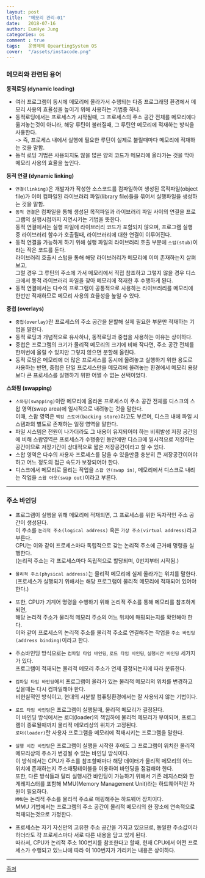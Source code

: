 ```yaml
---
layout: post
title:  "메모리 관리-01"
date:   2018-07-16
author: EunHye Jung
categories: os
comment : true
tags:	운영체제 OpeartingSystem OS
cover:  "/assets/instacode.png"
---
```

   
   
### 메모리와 관련된 용어   
   
<b> 동적로딩 (dynamic loading) </b>  
* 여러 프로그램이 동시에 메모리에 올라가서 수행되는 다중 프로그래밍 환경에서 메모리 사용의 효율성을 높이기 위해 사용하는 기법중 하나.  
* 동적로딩에서는 프로세스가 시작될때, 그 프로세스의 주소 공간 전체를 메모리에다 옮겨놓는것이 아니라, 해당 루틴이 불러질때, 그 루틴안 메모리에 적재하는 방식을 사용한다.  
  -> 즉, 프로세스 내에서 실행에 필요한 루틴이 실제로 불릴때마다 메모리에 적재하는 것을 말함.   
* 동적 로딩 기법은 사용되지도 않을 많은 양의 코드가 메모리에 올라가는 것을 막아 메모리 사용의 효율을 높인다.  
   
<b> 동적 연결 (dynamic linking) </b>   
* `연결(linking)`은 개발자가 작성한 소스코드를 컴파일하여 생성된 목적파일(object file)가 이미 컴파일된 라이브러리 파일(library file)들을 묶어서 실행파일을 생성하는 것을 말함.  
* `동적 연결`은 컴파일을 통해 생성된 목적파일과 라이브러리 파일 사이의 연결을 프로그램의 실행시점까지 지연시키는 기법을 뜻한다.  
  동적 연결에서는 실행 파일에 라이브러리 코드가 포함되지 않으며, 프로그램 실행 중 라이브러리 함수가 호출될때, 라이브러리에 대한 연결이 이루어진다.  
* 동적 연결을 가능하게 하기 위해 실행 파일의 라이브러리 호출 부분에 `스텁(stub)`이라는 작은 코드를 둔다.  
  라이브러리 호출시 스텁을 통해 해당 라이브러리가 메모리에 이미 존재하는지 살펴보고,  
  그럴 경우 그 루틴의 주소에 가서 메모리에서 직접 참조하고 그렇지 않을 경우 디스크에서 동적 라이브러리 파일을 찾아 메모리에 적재한 후 수행하게 된다.  
* 동적 연결에서는 다수의 프로그램이 공통적으로 사용하는 라이브러리를 메모리에 한번만 적재하므로 메모리 사용의 효율성을 높일 수 있다.  
     
<b> 중첩 (overlays) </b>  
* `중첩(overlay)`란 프로세스의 주소 공간을 분할해 실제 필요한 부분만 적재하는 기법을 말한다.  
* 동적 로딩과 개념적으로 유사하나, 동적로딩과 중첩을 사용하는 이유는 상이하다.  
* 중첩은 프로그램의 크기가 물리적 메모리의 크기에 비해 작다면, 주소 공간 전체를 한꺼번에 올릴 수 있지만 그렇지 않으면 분할해 올린다.
* 동적 로딩은 메모리에 더 많은 프로세스를 동시에 올려놓고 실행하기 위한 용도로 사용하는 반면, 중첩은 단일 프로세스만을 메모리에 올려놓는 환경에서 메모리 용량보다 큰 프로세스를 실행하기 위한 어쩔 수 없는 선택이었다.   
   
<b> 스와핑 (swapping)</b>    
* `스와핑(swapping)`이란 메모리에 올라온 프로세스이 주소 공간 전체를 디스크의 스왑 영역(swap area)에 일시적으로 내려놓는 것을 말한다.  
  이때, 스왑 영역은 `백킹 스토어(backing store)`라고도 부르며, 디스크 내에 파일 시스템과의 별도로 존재하는 일정 영역을 말한다.  
* 파일 시스템은 전원이 나가더라도 그 내용이 유지되어야 하는 비휘발성 저장 공간임에 비해 스왑영역은 프로세스가 수행중인 동안에만 디스크에 일시적으로 저장하는 공간이므로 저장기간이 상대적으로 짧은 저장공간이라고 할 수 있다.  
* 스왑 영역은 다수의 사용자 프로세스를 담을 수 있을만큼 충분히 큰 저장공간이어야 하고 어느 정도의 접근 속도가 보장되어야 한다.   
* 디스크에서 메모리로 올리는 작업을 `스왑 인(swap in)`, 메모리에서 디스크로 내리는 작업을 `스왑 아웃(swap out)`이라고 부른다.  
    
    
- - -   
    
### 주소 바인딩   
   
* 프로그램이 실행을 위해 메모리에 적재되면, 그 프로세스를 위한 독자적인 주소 공간이 생성된다.  
  이 주소를 `논리적 주소(logical address)` 혹은 `가상 주소(virtual address)`라고 부른다.  
  CPU는 이와 같이 프로세스마다 독립적으로 갖는 논리적 주소에 근거해 명령을 실행한다.  
  (논리적 주소는 각 프로세스마다 독립적으로 할당되며, 0번지부터 시작됨.)   
* `물리적 주소(physical address)`는 물리적 메모리에 실제 올라가는 위치를 말한다.  
  (프로세스가 실행되기 위해서는 해당 프로그램이 물리적 메모리에 적재되어 있어야 한다.)   
* 또한, CPU가 기계어 명령을 수행하기 위해 논리적 주소를 통해 메모리를 참조하게 되면,  
  해당 논리적 주소가 물리적 메모리 주소의 어느 위치에 매핑되는지를 확인해야 한다.  
  이와 같이 프로세스의 논리적 주소를 물리적 주소로 연결해주는 작업을 `주소 바인딩(address binding)`이라고 한다.  
  
* 주소바인딩 방식으로는 `컴파일 타임 바인딩`, `로드 타임 바인딩`, `실행시간 바인딩` 세가지가 있다.  
  프로그램이 적재되는 물리적 메모리 주소가 언제 결정되는지에 따라 분류한다.  
* `컴파일 타임 바인딩`에서 프로그램이 올라가 있는 물리적 메모리의 위치를 변경하고 싶을때는 다시 컴파일해야 한다.  
  비현실적인 방식이고, 현대의 시분할 컴퓨팅환경에서는 잘 사용되지 않는 기법이다.  
* `로드 타임 바인딩`은 프로그램이 실행될때, 물리적 메모리가 결정된다.  
  이 바인딩 방식에서는 로더(loader)의 책임하에 물리적 메모리가 부여되며, 프로그램이 종료될때까지 물리적 메모리상의 위치가 고정된다.  
  `로더(loader)`란 사용자 프로그램을 메모리에 적재시키는 프로그램을 말한다.  
* `실행 시간 바인딩`은 프로그램이 실행을 시작한 후에도 그 프로그램이 위치한 물리적 메모리상의 주소가 변경될 수 있는 바인딩 방식이다.  
  이 방식에서는 CPU가 주소를 참조할때마다 해당 데이터가 물리적 메모리의 어느 위치에 존재하는지 주소매핑테이블을 이용하여 바인딩을 점검해야 한다.  
  또한, 다른 방식들과 달리 실행시간 바인딩이 가능하기 위해서 기존 레지스터와 한계레지스터를 포함해 MMU(Memory Management Unit)라는 하드웨어적인 자원이 필요하다.  
  `MMU`는 논리적 주소를 물리적 주소로 매핑해주는 하드웨어 장치이다.  
  MMU 기법에서는 프로그램의 주소 공간이 물리적 메모리의 한 장소에 연속적으로 적재되는것으로 가정한다.  
* 프로세스는 자기 자신만의 고유한 주소 공간을 가지고 있으므로, 동일한 주소값이라 하더라도 각 프로세스마다 서로 다른 내용을 담고 있게 된다.  
  따라서, CPU가 논리적 주소 100번지를 참조한다고 할때, 현재 CPU에서 어떤 프로세스가 수행되고 있느냐에 따라 이 100번지가 가리키는 내용은 상이하다.   
   
     
- - -  
    
[출저](https://book.naver.com/bookdb/book_detail.nhn?bid=4392911)  
   
     
     
